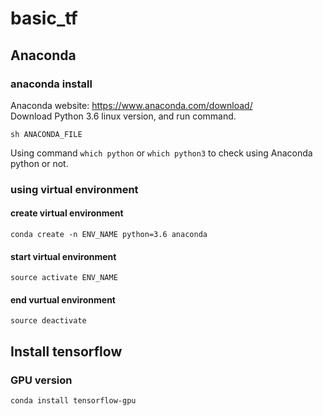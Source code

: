 # basic_tf
## Anaconda
### anaconda install
Anaconda website: https://www.anaconda.com/download/<br>
Download Python 3.6 linux version, and run command.
```
sh ANACONDA_FILE
```
Using command ```which python``` or ```which python3``` to check using Anaconda python or not.
### using virtual environment
#### create virtual environment
```
conda create -n ENV_NAME python=3.6 anaconda
```
#### start virtual environment
```
source activate ENV_NAME
```
#### end vurtual environment
```
source deactivate
```
## Install tensorflow
### GPU version
```
conda install tensorflow-gpu
```
